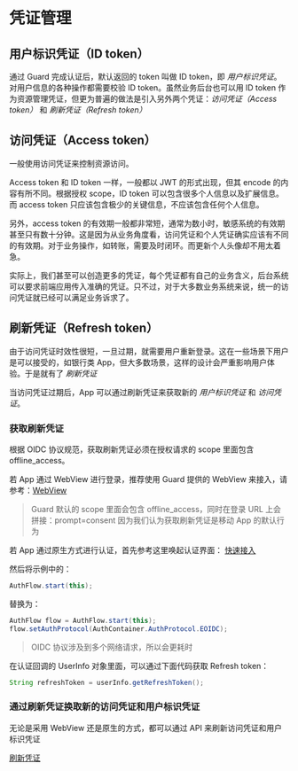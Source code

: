 # 凭证管理

<LastUpdated/>

## 用户标识凭证（ID token）

通过 Guard 完成认证后，默认返回的 token 叫做 ID token，即 _用户标识凭证_。对用户信息的各种操作都需要校验 ID token。虽然业务后台也可以用 ID token 作为资源管理凭证，但更为普遍的做法是引入另外两个凭证：_访问凭证（Access token）_ 和 _刷新凭证（Refresh token）_

## 访问凭证（Access token）

一般使用访问凭证来控制资源访问。

Access token 和 ID token 一样，一般都以 JWT 的形式出现，但其 encode 的内容有所不同。根据授权 scope，ID token 可以包含很多个人信息以及扩展信息。而 access token 只应该包含极少的关键信息，不应该包含任何个人信息。

另外，access token 的有效期一般都非常短，通常为数小时，敏感系统的有效期甚至只有数十分钟。这是因为从业务角度看，访问凭证和个人凭证确实应该有不同的有效期。对于业务操作，如转账，需要及时闭环。而更新个人头像却不用太着急。

实际上，我们甚至可以创造更多的凭证，每个凭证都有自己的业务含义，后台系统可以要求前端应用传入准确的凭证。只不过，对于大多数业务系统来说，统一的访问凭证就已经可以满足业务诉求了。

## 刷新凭证（Refresh token）

由于访问凭证时效性很短，一旦过期，就需要用户重新登录。这在一些场景下用户是可以接受的，如银行类 App，但大多数场景，这样的设计会严重影响用户体验。于是就有了 _刷新凭证_

当访问凭证过期后，App 可以通过刷新凭证来获取新的 _用户标识凭证_ 和 _访问凭证_。

### 获取刷新凭证

根据 OIDC 协议规范，获取刷新凭证必须在授权请求的 scope 里面包含 offline_access。

若 App 通过 WebView 进行登录，推荐使用 Guard 提供的 WebView 来接入，请参考：[WebView](./webview.md)

> Guard 默认的 scope 里面会包含 offline_access，同时在登录 URL 上会拼接：prompt=consent 因为我们认为获取刷新凭证是移动 App 的默认行为

若 App 通过原生方式进行认证，首先参考这里唤起认证界面： [快速接入](./../quick.md)

然后将示例中的：

```java
AuthFlow.start(this);
```

替换为：

```java
AuthFlow flow = AuthFlow.start(this);
flow.setAuthProtocol(AuthContainer.AuthProtocol.EOIDC);
```

> OIDC 协议涉及到多个网络请求，所以会更耗时

在认证回调的 UserInfo 对象里面，可以通过下面代码获取 Refresh token：

```java
String refreshToken = userInfo.getRefreshToken();
```

### 通过刷新凭证换取新的访问凭证和用户标识凭证

无论是采用 WebView 还是原生的方式，都可以通过 API 来刷新访问凭证和用户标识凭证

[刷新凭证](https://core.genauth.ai/openapi/)
